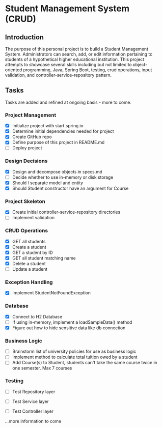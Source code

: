 # Student Management System (CRUD)

## Introduction
The purpose of this personal project is to build a Student Management System. Administrators can search, add, or edit information pertaining to students of a hypothetical higher educational institution. This project attempts to showcase several skills including but not limited to object-oriented programming, Java, Spring Boot, testing, crud operations, input validation, and controller-service-repository pattern.

## Tasks
Tasks are added and refined at ongoing basis - more to come.

### Project Management
- [x] Initialize project with start.spring.io
- [x] Determine initial dependencies needed for project
- [x] Create GitHub repo
- [x] Define purpose of this project in README.md
- [ ] Deploy project

### Design Decisions
- [x] Design and decompose objects in specs.md
- [ ] Decide whether to use in-memory or disk storage
- [x] Should I separate model and entity
- [x] Should Student constructor have an argument for Course

### Project Skeleton
- [x] Create initial controller-service-repository directories
- [ ] Implement validation

### CRUD Operations
- [x] GET all students
- [x] Create a student
- [x] GET a student by ID
- [x] GET all student matching name
- [x] Delete a student
- [ ] Update a student

### Exception Handling
- [x] Implement StudentNotFoundException

### Database
- [x] Connect to H2 Database
- [ ] If using in-memory, implement a loadSampleData() method
- [x] Figure out how to hide sensitive data like db connection

### Business Logic
- [ ] Brainstorm list of university policies for use as business logic
- [ ] Implement method to calculate total tuition owed by a student
- [ ] Add Course(s) to Student, students can't take the same course twice in one semester. Max 7 courses

### Testing
- [ ] Test Repository layer
- [ ] Test Service layer
- [ ] Test Controller layer




...more information to come